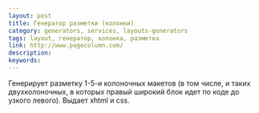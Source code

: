 ```yaml
---
layout: post
title: Генератор разметки (колонки)
category: generators, services, layouts-generators
tags: layout, генератор, колонка, разметка
link: http://www.pagecolumn.com/
description:
keywords:
---
```


<p>Генерирует разметку 1-5-и колоночных макетов (в том числе, и таких двухколоночных, в которых правый широкий блок идет по коде до узкого левого). Выдает xhtml и css.</p>
